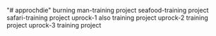 "# approchdie" 
burning man-training project
seafood-training project
safari-training project
uprock-1 also training project
uprock-2 training project
uprock-3 training project
